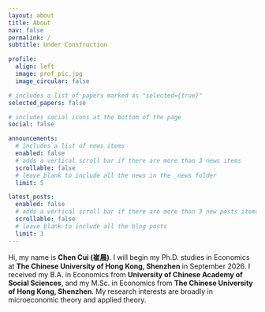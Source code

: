 ```yaml
---
layout: about
title: About
nav: false
permalink: /
subtitle: Under Construction

profile:
  align: left
  image: prof_pic.jpg
  image_circular: false

# includes a list of papers marked as "selected={true}"
selected_papers: false

# includes social icons at the bottom of the page
social: false

announcements:
  # includes a list of news items
  enabled: false
  # adds a vertical scroll bar if there are more than 3 news items
  scrollable: false
  # leave blank to include all the news in the _news folder
  limit: 5

latest_posts:
  enabled: false
  # adds a vertical scroll bar if there are more than 3 new posts items
  scrollable: false
  # leave blank to include all the blog posts
  limit: 3
---
```


Hi, my name is **Chen Cui (崔晨)**. I will begin my Ph.D. studies in Economics at **The Chinese University of Hong Kong, Shenzhen** in September 2026. I received my B.A. in Economics from **University of Chinese Academy of Social Sciences**, and my M.Sc. in Economics from **The Chinese University of Hong Kong, Shenzhen**. My research interests are broadly in microeconomic theory and applied theory.
